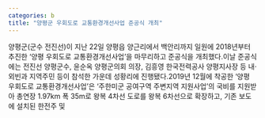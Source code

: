 ```yaml
---
categories: b
title: "양평군 우회도로 교통환경개선사업 준공식 개최"
---
```

양평군(군수 전진선)이 지난 22일 양평읍 양근리에서 백안리까지 일원에 2018년부터 추진한 ‘양평 우회도로 교통환경개선사업’을 마무리하고 준공식을 개최했다.이날 준공식에는 전진선 양평군수, 윤순옥 양평군의회 의장, 김흥영 한국전력공사 양평지사장 등 내·외빈과 지역주민 등이 참석한 가운데 성황리에 진행됐다.2019년 12월에 착공한 ‘양평 우회도로 교통환경개선사업’은 ‘주한미군 공여구역 주변지역 지원사업’의 국비를 지원받아 총연장 1.97km 폭 35m로 왕복 4차선 도로를 왕복 6차선으로 확장하고, 기존 보도에 설치된 한전주 및